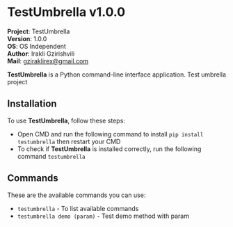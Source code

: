 # TestUmbrella v1.0.0

**Project**: TestUmbrella
<br>**Version**: 1.0.0
<br>**OS**: OS Independent
<br>**Author**: Irakli Gzirishvili
<br>**Mail**: gziraklirex@gmail.com

**TestUmbrella** is a Python command-line interface application. Test umbrella project

## Installation

To use **TestUmbrella**, follow these steps:

- Open CMD and run the following command to install `pip install testumbrella` then restart your CMD
- To check if **TestUmbrella** is installed correctly, run the following command `testumbrella`

## Commands

These are the available commands you can use:

- `testumbrella` - To list available commands
- `testumbrella demo (param)` - Test demo method with param
